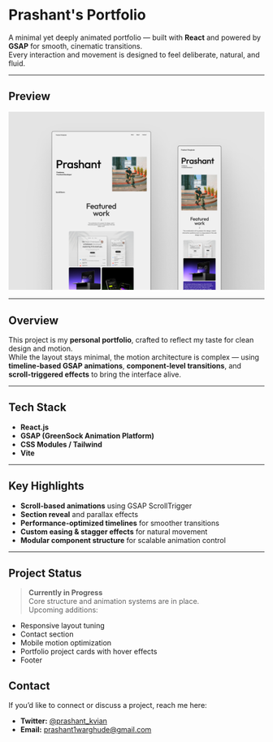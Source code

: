 # Prashant's Portfolio

A minimal yet deeply animated portfolio — built with **React** and powered by **GSAP** for smooth, cinematic transitions.  
Every interaction and movement is designed to feel deliberate, natural, and fluid.

---

## Preview

![Landing Page](public/Images/ProjectPreview/preview.png)

---

## Overview

This project is my **personal portfolio**, crafted to reflect my taste for clean design and motion.  
While the layout stays minimal, the motion architecture is complex — using **timeline-based GSAP animations**, **component-level transitions**, and **scroll-triggered effects** to bring the interface alive.

---

## Tech Stack

- **React.js**
- **GSAP (GreenSock Animation Platform)**
- **CSS Modules / Tailwind**
- **Vite**

---

## Key Highlights

- **Scroll-based animations** using GSAP ScrollTrigger
- **Section reveal** and parallax effects
- **Performance-optimized timelines** for smoother transitions
- **Custom easing & stagger effects** for natural movement
- **Modular component structure** for scalable animation control

---

## Project Status

> **Currently in Progress**  
> Core structure and animation systems are in place.  
> Upcoming additions:

- Responsive layout tuning
- Contact section
- Mobile motion optimization
- Portfolio project cards with hover effects
- Footer

## Contact

If you’d like to connect or discuss a project, reach me here:

- **Twitter:** [@prashant_kvian](https://x.com/prashant_kvian)
- **Email:** prashant1warghude@gmail.com
